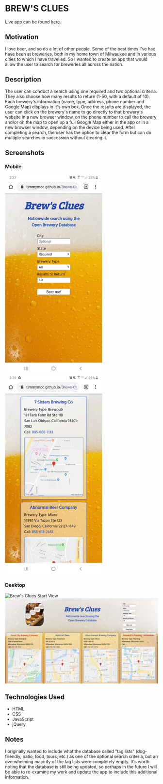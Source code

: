 # BREW'S CLUES

Live app can be found [here](https://timmymcc.github.io/Brews-Clues-Brewery-Search/).


## Motivation

I love beer, and so do a lot of other people. Some of the best times I've had have been at breweries, both in my home town of Milwaukee and in various cities to which I have travelled. So I wanted to create an app that would allow the user to search for breweries all across the nation.


## Description

The user can conduct a search using one required and two optional criteria. They also choose how many results to return (1-50, with a default of 10). Each brewery's information (name, type, address, phone number and Google Map) displays in it's own box. Once the results are displayed, the user can click on the brewery's name to go directly to that brewery's website in a new browser window, on the phone number to call the brewery and/or on the map to open up a full Google Map either in the app or in a new browser window, depending on the device being used. After completing a search, the user has the option to clear the form but can do multiple searches in succession without clearing it.


## Screenshots

### Mobile
<img src="Images/Brews_Clues_Start_Mobile.jpg" alt="Brew's Clues Start View" width="320" height="658">
<img src="Images/Brews_Clues_Search_Mobile.jpg" alt="Brew's Clues Search View" width="320" height="658">


### Desktop
![Brew's Clues Start View](/Images/Brews_Clues_Start_Desktop.png "Brew's Clues")
![Brew's Clues Search Results](/Images/Brews_Clues_Search_Desktop.png "Brew's Clues")


## Technologies Used

+ HTML
+ CSS
+ JavaScript
+ jQuery


## Notes

I originally wanted to include what the database called "tag lists" (dog-friendly, patio, food, tours, etc.) as one of the optional search criteria, but an overwhelming majority of the tag lists were completely empty. It's worth noting that the database is still being updated, so perhaps in the future I will be able to re-examine my work and update the app to include this additional information.
